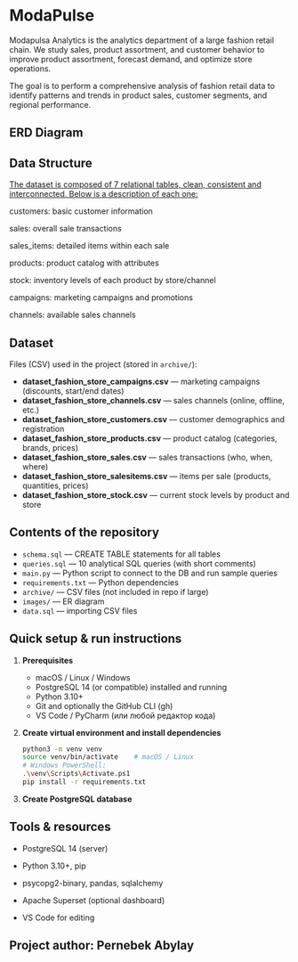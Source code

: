 # ModaPulse
Modapulsa Analytics is the analytics department of a large fashion retail chain. We study sales, product assortment, and customer behavior to improve product assortment, forecast demand, and optimize store operations.

The goal is to perform a comprehensive analysis of fashion retail data to identify patterns and trends in product sales, customer segments, and regional performance.

## ERD Diagram

## Data Structure
<a href='https://www.kaggle.com/datasets/joycemara/european-fashion-store-multitable-dataset'>The dataset is composed of 7 relational tables, clean, consistent and interconnected. Below is a description of each one:</a>

customers: basic customer information  

sales: overall sale transactions

sales_items: detailed items within each sale

products: product catalog with attributes

stock: inventory levels of each product by store/channel

campaigns: marketing campaigns and promotions

channels: available sales channels

## Dataset  

Files (CSV) used in the project (stored in `archive/`):  

- **dataset_fashion_store_campaigns.csv** — marketing campaigns (discounts, start/end dates)  
- **dataset_fashion_store_channels.csv** — sales channels (online, offline, etc.)  
- **dataset_fashion_store_customers.csv** — customer demographics and registration  
- **dataset_fashion_store_products.csv** — product catalog (categories, brands, prices)  
- **dataset_fashion_store_sales.csv** — sales transactions (who, when, where)  
- **dataset_fashion_store_salesitems.csv** — items per sale (products, quantities, prices)  
- **dataset_fashion_store_stock.csv** — current stock levels by product and store  


## Contents of the repository

- `schema.sql` — CREATE TABLE statements for all tables  
- `queries.sql` — 10 analytical SQL queries (with short comments)  
- `main.py` — Python script to connect to the DB and run sample queries  
- `requirements.txt` — Python dependencies  
- `archive/` — CSV files (not included in repo if large)  
- `images/` — ER diagram  
- `data.sql` — importing CSV files
  
## Quick setup & run instructions

1. **Prerequisites**  
   - macOS / Linux / Windows  
   - PostgreSQL 14 (or compatible) installed and running  
   - Python 3.10+  
   - Git and optionally the GitHub CLI (gh)  
   - VS Code / PyCharm (или любой редактор кода)  

2. **Create virtual environment and install dependencies**  

   ```bash
   python3 -m venv venv
   source venv/bin/activate    # macOS / Linux
   # Windows PowerShell:
   .\venv\Scripts\Activate.ps1
   pip install -r requirements.txt

3. **Create PostgreSQL database**



## Tools & resources

* PostgreSQL 14 (server)

* Python 3.10+, pip

* psycopg2-binary, pandas, sqlalchemy

* Apache Superset (optional dashboard)

* VS Code for editing


## Project author: Pernebek Abylay
